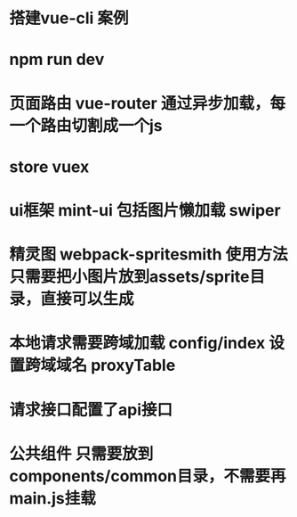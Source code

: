 # 搭建vue-cli 案例

# npm run dev

# 页面路由 vue-router 通过异步加载，每一个路由切割成一个js

# store  vuex

# ui框架  mint-ui  包括图片懒加载  swiper

# 精灵图 webpack-spritesmith 使用方法 只需要把小图片放到assets/sprite目录，直接可以生成

# 本地请求需要跨域加载  config/index 设置跨域域名  proxyTable

# 请求接口配置了api接口

# 公共组件 只需要放到 components/common目录，不需要再main.js挂载
